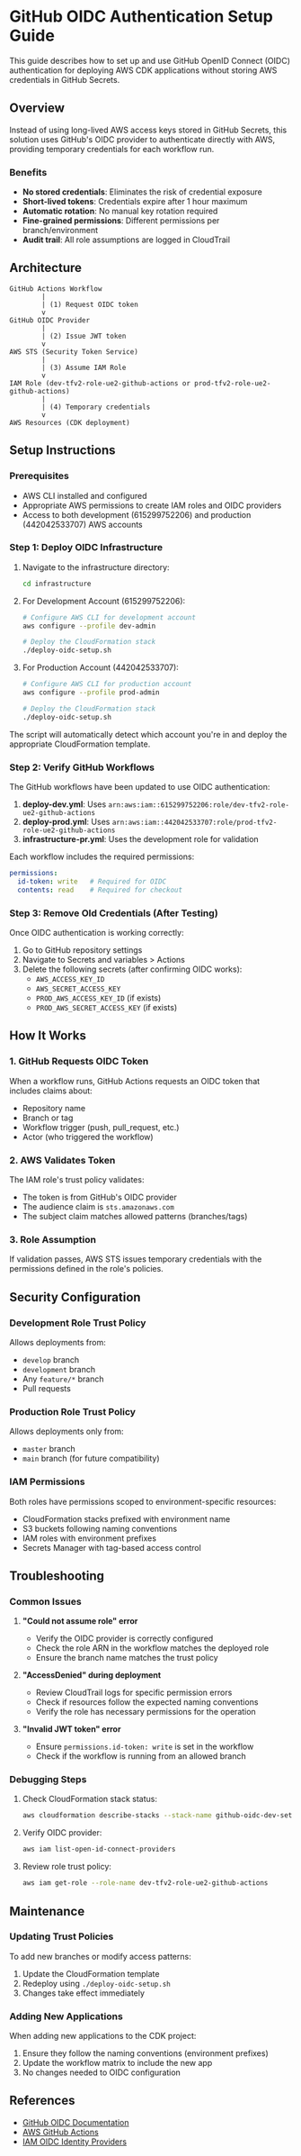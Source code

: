 # GitHub OIDC Authentication Setup Guide

This guide describes how to set up and use GitHub OpenID Connect (OIDC) authentication for deploying AWS CDK applications without storing AWS credentials in GitHub Secrets.

## Overview

Instead of using long-lived AWS access keys stored in GitHub Secrets, this solution uses GitHub's OIDC provider to authenticate directly with AWS, providing temporary credentials for each workflow run.

### Benefits

- **No stored credentials**: Eliminates the risk of credential exposure
- **Short-lived tokens**: Credentials expire after 1 hour maximum
- **Automatic rotation**: No manual key rotation required
- **Fine-grained permissions**: Different permissions per branch/environment
- **Audit trail**: All role assumptions are logged in CloudTrail

## Architecture

```
GitHub Actions Workflow
        |
        | (1) Request OIDC token
        v
GitHub OIDC Provider
        |
        | (2) Issue JWT token
        v
AWS STS (Security Token Service)
        |
        | (3) Assume IAM Role
        v
IAM Role (dev-tfv2-role-ue2-github-actions or prod-tfv2-role-ue2-github-actions)
        |
        | (4) Temporary credentials
        v
AWS Resources (CDK deployment)
```

## Setup Instructions

### Prerequisites

- AWS CLI installed and configured
- Appropriate AWS permissions to create IAM roles and OIDC providers
- Access to both development (615299752206) and production (442042533707) AWS accounts

### Step 1: Deploy OIDC Infrastructure

1. Navigate to the infrastructure directory:
   ```bash
   cd infrastructure
   ```

2. For Development Account (615299752206):
   ```bash
   # Configure AWS CLI for development account
   aws configure --profile dev-admin
   
   # Deploy the CloudFormation stack
   ./deploy-oidc-setup.sh
   ```

3. For Production Account (442042533707):
   ```bash
   # Configure AWS CLI for production account
   aws configure --profile prod-admin
   
   # Deploy the CloudFormation stack
   ./deploy-oidc-setup.sh
   ```

The script will automatically detect which account you're in and deploy the appropriate CloudFormation template.

### Step 2: Verify GitHub Workflows

The GitHub workflows have been updated to use OIDC authentication:

1. **deploy-dev.yml**: Uses `arn:aws:iam::615299752206:role/dev-tfv2-role-ue2-github-actions`
2. **deploy-prod.yml**: Uses `arn:aws:iam::442042533707:role/prod-tfv2-role-ue2-github-actions`
3. **infrastructure-pr.yml**: Uses the development role for validation

Each workflow includes the required permissions:
```yaml
permissions:
  id-token: write   # Required for OIDC
  contents: read    # Required for checkout
```

### Step 3: Remove Old Credentials (After Testing)

Once OIDC authentication is working correctly:

1. Go to GitHub repository settings
2. Navigate to Secrets and variables > Actions
3. Delete the following secrets (after confirming OIDC works):
   - `AWS_ACCESS_KEY_ID`
   - `AWS_SECRET_ACCESS_KEY`
   - `PROD_AWS_ACCESS_KEY_ID` (if exists)
   - `PROD_AWS_SECRET_ACCESS_KEY` (if exists)

## How It Works

### 1. GitHub Requests OIDC Token

When a workflow runs, GitHub Actions requests an OIDC token that includes claims about:
- Repository name
- Branch or tag
- Workflow trigger (push, pull_request, etc.)
- Actor (who triggered the workflow)

### 2. AWS Validates Token

The IAM role's trust policy validates:
- The token is from GitHub's OIDC provider
- The audience claim is `sts.amazonaws.com`
- The subject claim matches allowed patterns (branches/tags)

### 3. Role Assumption

If validation passes, AWS STS issues temporary credentials with the permissions defined in the role's policies.

## Security Configuration

### Development Role Trust Policy

Allows deployments from:
- `develop` branch
- `development` branch
- Any `feature/*` branch
- Pull requests

### Production Role Trust Policy

Allows deployments only from:
- `master` branch
- `main` branch (for future compatibility)

### IAM Permissions

Both roles have permissions scoped to environment-specific resources:
- CloudFormation stacks prefixed with environment name
- S3 buckets following naming conventions
- IAM roles with environment prefixes
- Secrets Manager with tag-based access control

## Troubleshooting

### Common Issues

1. **"Could not assume role" error**
   - Verify the OIDC provider is correctly configured
   - Check the role ARN in the workflow matches the deployed role
   - Ensure the branch name matches the trust policy

2. **"AccessDenied" during deployment**
   - Review CloudTrail logs for specific permission errors
   - Check if resources follow the expected naming conventions
   - Verify the role has necessary permissions for the operation

3. **"Invalid JWT token" error**
   - Ensure `permissions.id-token: write` is set in the workflow
   - Check if the workflow is running from an allowed branch

### Debugging Steps

1. Check CloudFormation stack status:
   ```bash
   aws cloudformation describe-stacks --stack-name github-oidc-dev-setup
   ```

2. Verify OIDC provider:
   ```bash
   aws iam list-open-id-connect-providers
   ```

3. Review role trust policy:
   ```bash
   aws iam get-role --role-name dev-tfv2-role-ue2-github-actions
   ```

## Maintenance

### Updating Trust Policies

To add new branches or modify access patterns:

1. Update the CloudFormation template
2. Redeploy using `./deploy-oidc-setup.sh`
3. Changes take effect immediately

### Adding New Applications

When adding new applications to the CDK project:
1. Ensure they follow the naming conventions (environment prefixes)
2. Update the workflow matrix to include the new app
3. No changes needed to OIDC configuration

## References

- [GitHub OIDC Documentation](https://docs.github.com/en/actions/deployment/security-hardening-your-deployments/about-security-hardening-with-openid-connect)
- [AWS GitHub Actions](https://github.com/aws-actions/configure-aws-credentials#assuming-a-role)
- [IAM OIDC Identity Providers](https://docs.aws.amazon.com/IAM/latest/UserGuide/id_roles_providers_create_oidc.html)